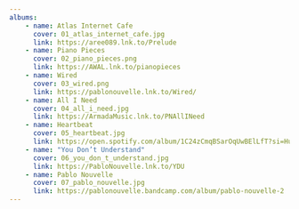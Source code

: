 ```yaml
---
albums: 
    - name: Atlas Internet Cafe
      cover: 01_atlas_internet_cafe.jpg
      link: https://aree089.lnk.to/Prelude
    - name: Piano Pieces
      cover: 02_piano_pieces.png
      link: https://AWAL.lnk.to/pianopieces
    - name: Wired
      cover: 03_wired.png
      link: https://pablonouvelle.lnk.to/Wired/
    - name: All I Need
      cover: 04_all_i_need.jpg
      link: https://ArmadaMusic.lnk.to/PNAllINeed
    - name: Heartbeat
      cover: 05_heartbeat.jpg
      link: https://open.spotify.com/album/1C24zCmqBSarOqUwBElLfT?si=Hu-x1IPvRKSQ--uLKBJbDA
    - name: "You Don’t Understand"
      cover: 06_you_don_t_understand.jpg
      link: https://PabloNouvelle.lnk.to/YDU
    - name: Pablo Nouvelle
      cover: 07_pablo_nouvelle.jpg
      link: https://pablonouvelle.bandcamp.com/album/pablo-nouvelle-2
---
```

